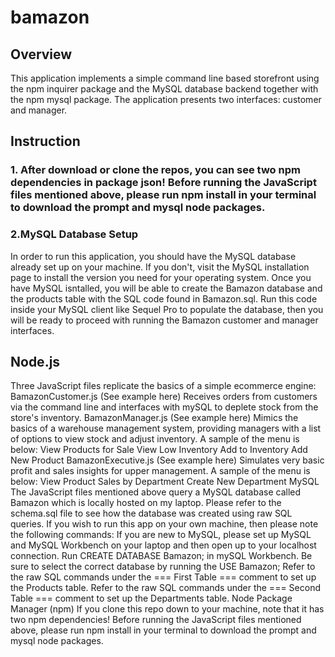 # bamazon
## Overview
This application implements a simple command line based storefront using the npm inquirer package and the MySQL database backend together with the npm mysql package. The application presents two interfaces: customer and manager.
## Instruction
### 1. After download or clone the repos, you can see  two npm dependencies in package json! Before running the JavaScript files mentioned above, please run npm install in your terminal to download the prompt and mysql node packages.
### 2.MySQL Database Setup
In order to run this application, you should have the MySQL database already set up on your machine. If you don't, visit the MySQL installation page to install the version you need for your operating system. Once you have MySQL isntalled, you will be able to create the Bamazon database and the products table with the SQL code found in Bamazon.sql. Run this code inside your MySQL client like Sequel Pro to populate the database, then you will be ready to proceed with running the Bamazon customer and manager interfaces.

## Node.js
Three JavaScript files replicate the basics of a simple ecommerce engine:
BamazonCustomer.js (See example here)
Receives orders from customers via the command line and interfaces with mySQL to deplete stock from the store's inventory.
BamazonManager.js (See example here)
Mimics the basics of a warehouse management system, providing managers with a list of options to view stock and adjust inventory.
A sample of the menu is below: 
View Products for Sale
View Low Inventory
Add to Inventory
Add New Product
BamazonExecutive.js (See example here)
Simulates very basic profit and sales insights for upper management.
A sample of the menu is below: 
View Product Sales by Department
Create New Department
MySQL
The JavaScript files mentioned above query a MySQL database called Bamazon which is locally hosted on my laptop.
Please refer to the schema.sql file to see how the database was created using raw SQL queries.
If you wish to run this app on your own machine, then please note the following commands:
If you are new to MySQL, please set up MySQL and MySQL Workbench on your laptop and then open up to your localhost connection.
Run CREATE DATABASE Bamazon; in mySQL Workbench.
Be sure to select the correct database by running the USE Bamazon;
Refer to the raw SQL commands under the === First Table === comment to set up the Products table.
Refer to the raw SQL commands under the === Second Table === comment to set up the Departments table.
Node Package Manager (npm)
If you clone this repo down to your machine, note that it has two npm dependencies! Before running the JavaScript files mentioned above, please run npm install in your terminal to download the prompt and mysql node packages.

